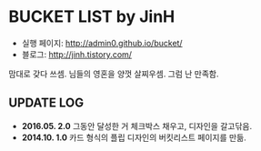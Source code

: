 # BUCKET LIST by JinH

- 실행 페이지: http://admin0.github.io/bucket/
- 블로그: http://jinh.tistory.com/

맘대로 갖다 쓰셈. 님들의 영혼을 양껏 살찌우셈. 그럼 난 만족함.


## UPDATE LOG
- **2016.05. 2.0** 그동안 달성한 거 체크박스 채우고, 디자인을 갈고닦음.
- **2014.10. 1.0** 카드 형식의 플립 디자인의 버킷리스트 페이지를 만듦.
